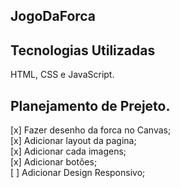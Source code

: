 ## JogoDaForca

## Tecnologias Utilizadas
HTML, CSS e JavaScript.

## Planejamento de Prejeto.

[x] Fazer desenho da forca no Canvas;<br>
[x] Adicionar layout da pagina;<br>
[x] Adicionar cada imagens;<br>
[x] Adicionar botões;<br>
[ ] Adicionar Design Responsivo;<br>

